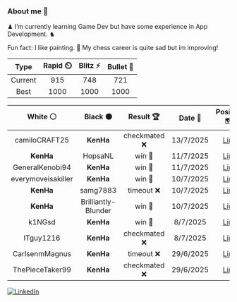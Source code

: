 ### About me 🍜

♟ I’m currently learning Game Dev but have some experience in App Development. ♞

Fun fact: I like painting. 🎨
My chess career is quite sad but im improving!
<!--START_SECTION:chessStats-->
<!-- Automatically generated with https://github.com/Balastrong/chess-stats-action -->

| Type | Rapid ⏲️ | Blitz ⚡ | Bullet 🔫 |
|:---:|:---:|:---:|:---:|
| Current | 915 | 748 | 721 |
| Best | 1000 | 1000 | 1000 |

| White ⚪ | Black ⚫ | Result 🏆 | Date 📅 | Position 🗺️ | Type 🕕 |
|:---:|:---:|:---:|:---:|:---:|:---:|
| camiloCRAFT25 | **KenHa** | checkmated ❌ | 13/7/2025 | <a href="http://www.ee.unb.ca/cgi-bin/tervo/fen.pl?select=8/b5Bp/8/6Q1/1P1p4/6kP/P5P1/5R1K b - - 0 38">Link</a> | Blitz |
| **KenHa** | HopsaNL | win 🥇 | 11/7/2025 | <a href="http://www.ee.unb.ca/cgi-bin/tervo/fen.pl?select=R1bq1rk1/4nppp/1p2p3/3pP1B1/1p1P4/5N2/3N1PPP/3Q1RK1 b - - 0 16">Link</a> | Blitz |
| GeneralKenobi94 | **KenHa** | win 🥇 | 11/7/2025 | <a href="http://www.ee.unb.ca/cgi-bin/tervo/fen.pl?select=5r1k/pp4p1/3Q4/6q1/8/8/6PP/3R3K w - - 4 33">Link</a> | Blitz |
| everymoveisakiller | **KenHa** | win 🥇 | 10/7/2025 | <a href="http://www.ee.unb.ca/cgi-bin/tervo/fen.pl?select=1r1r4/p4k2/8/8/8/8/PR3PPP/6K1 w - - 0 34">Link</a> | Bullet |
| **KenHa** | samg7883 | timeout ❌ | 10/7/2025 | <a href="http://www.ee.unb.ca/cgi-bin/tervo/fen.pl?select=4k2r/2rb1ppp/3Q4/3pPp2/3PqP2/4K1P1/P3N2P/R6R w k - 4 27">Link</a> | Bullet |
| **KenHa** | Brilliantly-Blunder | win 🥇 | 10/7/2025 | <a href="http://www.ee.unb.ca/cgi-bin/tervo/fen.pl?select=2kr3r/p1p3p1/2p4p/2B1p3/4N1b1/5P2/PPP1K1PP/3R3R b - - 2 16">Link</a> | Bullet |
| k1NGsd | **KenHa** | win 🥇 | 8/7/2025 | <a href="http://www.ee.unb.ca/cgi-bin/tervo/fen.pl?select=r5k1/pp2n1pp/8/4p3/8/7P/P7/3q2RK b - - 1 26">Link</a> | Bullet |
| ITguy1216 | **KenHa** | checkmated ❌ | 8/7/2025 | <a href="http://www.ee.unb.ca/cgi-bin/tervo/fen.pl?select=2kr3r/pQ3b1p/5p2/3p1P2/8/6P1/P1PbqPBP/1R3RK1 b - - 0 21">Link</a> | Bullet |
| CarlsenmMagnus | **KenHa** | timeout ❌ | 29/6/2025 | <a href="http://www.ee.unb.ca/cgi-bin/tervo/fen.pl?select=6Q1/ppp5/3pN3/2n1p3/4N3/3P2k1/PPPKPR2/8 b - - 4 29">Link</a> | Bullet |
| ThePieceTaker99 | **KenHa** | checkmated ❌ | 29/6/2025 | <a href="http://www.ee.unb.ca/cgi-bin/tervo/fen.pl?select=5k2/5Q2/4B3/8/8/4K3/8/8 b - - 14 52">Link</a> | Blitz |

<!--END_SECTION:chessStats-->

<a href="https://www.linkedin.com/in/guillermo-bosca/" target="_blank"><img src="https://img.shields.io/badge/LinkedIn-%230077B5.svg?&style=flat-square&logo=linkedin&logoColor=white" alt="LinkedIn"></a>


<!--
**kenhacodes/kenhacodes** is a ✨ _special_ ✨ repository because its `README.md` (this file) appears on your GitHub profile.

Here are some ideas to get you started:

- 🔭 I’m currently working on ...
- 🌱 I’m currently learning App Development, Data Analytics and ML.
- 👯 I’m looking to collaborate on ...
- 🤔 I’m looking for help with ...
- 💬 Ask me about ...
- 📫 How to reach me: ...
- 😄 Pronouns: ...
- ⚡ Fun fact: ...
-->

